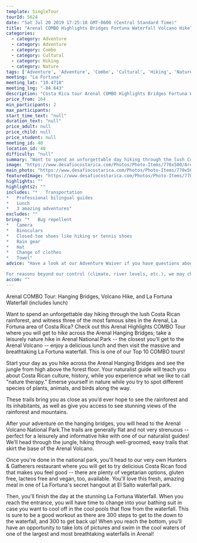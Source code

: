 ```yaml
---
template: SingleTour
tourId: 5624
date: "Sat Jul 20 2019 17:25:18 GMT-0600 (Central Standard Time)"
title: "Arenal COMBO Highlights Bridges Fortuna Waterfall Volcano Hike"
categories: 
  - category: Adventure
  - category: Adventure
  - category: Combo
  - category: Cultural
  - category: Hiking
  - category: Nature
tags: ['Adventure', 'Adventure', 'Combo', 'Cultural', 'Hiking', 'Nature']
meeting: "La Fortuna"
meeting_lat: "10.4718"
meeting_lng: "-84.643"
description: "Costa Rica tour Arenal COMBO Highlights Bridges Fortuna Waterfall Volcano Hike, id 5624"
price_from: 164
min_participants: 2
max_participants: 
start_time_text: "null"
duration_text: "null"
price_adult: null
price_child: null
price_student: null
meeting_id: 40
location_id: 40
difficulty: "null"
summary: "Want to spend an unforgettable day hiking through the lush Costa Rican rainforest, and witness three of the most famous sites in the Arenal, La Fortuna area of Costa Rica? Check out this Arenal Highlights COMBO - one of our Top 10 COMBO tours!"
image: "https://www.desafiocostarica.com/Photos/Photo-Items/770x500/Arenal-COMBO:-Hanging-Bridges--La-Fortuna-Watefall-&-Volcano-Hike-1461796221.jpg"
main_photo: "https://www.desafiocostarica.com/Photos/Photo-Items/770x500/Arenal-COMBO:-Hanging-Bridges--La-Fortuna-Watefall-&-Volcano-Hike-1461796221.jpg"
featuredImage: "https://www.desafiocostarica.com/Photos/Photo-Items/770x500/Arenal-COMBO:-Hanging-Bridges--La-Fortuna-Watefall-&-Volcano-Hike-1461796221.jpg"
highlights: ""
highlights2: ""
includes: "*   Transportation
*   Professional bilingual guides
*   Lunch
*   3 amazing adventures"
excludes: ""
bring: "*   Bug repellent
*   Camera
*   Binoculars
*   Closed-toe shoes like hiking or tennis shoes
*   Rain gear
*   Hat
*   Change of clothes
*   Towel"
advice: "Have a look at our Adventure Waiver if you have questions about our Costa Rica adventure tour policies.If you are looking for options for the best hiking and best hikes near San Jose, Tamarindo or Liberia, Costa Rica, be sure to check out our Hiking category.We are a company that prides itself in sound ecological and sustainable tourism practices. We adhere to Costa Rica National Park guidelines to stay on authorized paths and do not permit the extraction of plants or the feeding of wild animals.

For reasons beyond our control (climate, river levels, etc.), we may change to a more-suitable tour with an equal or similar adventure-appeal or offer other tour options so you don't miss out on a fun day in Costa Rica. We reserve the right to cancel a trip due to unfavorable conditions & will only run a tour according to our policies. Full refund is given if (on rare occasion) no tour is run. This adventure involves some inherent risk and physical exertion, so you must be in good physical conditions! There may be times when the waterfall has a large flow of water and swimming in the pools at the base fo the waterfall, is not recommended, but the visit to the waterfall is still highly recommended.NOTE: We have an extra transport charge for hotels outside of our normal pick-up zone."
accom: ""
---
```

Arenal COMBO Tour: Hanging Bridges, Volcano Hike, and La Fortuna Waterfall (includes lunch)

Want to spend an unforgettable day hiking through the lush Costa Rican rainforest, and witness three of the most famous sites in the Arenal, La Fortuna area of Costa Rica? Check out this Arenal Highlights COMBO Tour where you will get to hike across the Arenal Hanging Bridges; take a leisurely nature hike in Arenal National Park -- the closest you’ll get to the Arenal Volcano -- enjoy a delicious lunch and then visit the massive and breathtaking La Fortuna waterfall. This is one of our Top 10 COMBO tours!

Start your day as you hike across the Arenal Hanging Bridges and see the jungle from high above the forest floor. Your naturalist guide will teach you about Costa Rican culture, history, while you experience what we like to call "nature therapy." Emerse yourself in nature while you try to spot different species of plants, animals, and birds along the way.

These trails bring you as close as you’d ever hope to see the rainforest and its inhabitants, as well as give you access to see stunning views of the rainforest and mountains.

After your adventure on the hanging bridges, you will head to the Arenal Volcano National Park.The trails are generally flat and not very strenuous -- perfect for a leisurely and informative hike with one of our naturalist guides! We’ll head through the jungle, hiking through well-groomed, easy trails that skirt the base of the Arenal Volcano.

Once you're done in the national park, you'll head to our very own Hunters & Gatherers restaurant where you will get to try delicious Costa Rican food that makes you feel good -- there are plenty of vegetarian options, gluten free, lacteos free and vegan, too, available. You'll love this fresh, amazing meal in one of La Fortuna's secret hangout at El Salto waterfall park.

Then, you'll finish the day at the stunning La Fortuna Waterfall. When you reach the entrance, you will have time to change into your bathing suit in case you want to cool off in the cool pools that flow from the waterfall. This is sure to be a good workout as there are 300 steps to get to the down to the waterfall, and 300 to get back up! When you reach the bottom, you'll have an opportunity to take lots of pictures and swim in the cool waters of one of the largest and most breathtaking waterfalls in Arenal!